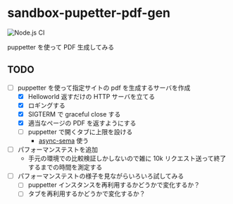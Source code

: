 # sandbox-pupetter-pdf-gen

![Node.js CI](https://github.com/kzok/sandbox-puppetter-pdf-gen/workflows/Node.js%20CI/badge.svg)

puppetter を使って PDF 生成してみる

## TODO

- [ ] puppetter を使って指定サイトの pdf を生成するサーバを作成
  - [x] Helloworld 返すだけの HTTP サーバを立てる
  - [x] ロギングする
  - [x] SIGTERM で graceful close する
  - [x] 適当なページの PDF を返すようにする
  - [ ] puppetter で開くタブに上限を設ける
    - [async-sema](https://github.com/vercel/async-sema) 使う
- [ ] パフォーマンステストを追加
  - 手元の環境での比較検証しかしないので雑に 10k リクエスト送って終了するまでの時間を測定する
- [ ] パフォーマンステストの様子を見ながらいろいろ試してみる
  - [ ] puppetter インスタンスを再利用するかどうかで変化するか？
  - [ ] タブを再利用するかどうかで変化するか？
